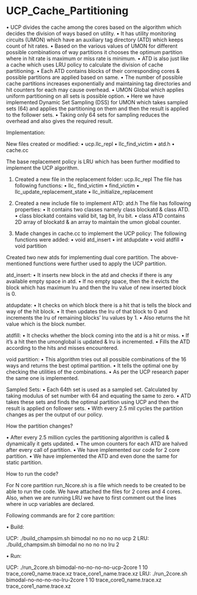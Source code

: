 # UCP_Cache_Partitioning

• UCP divides the cache among the cores based on the algorithm which decides the division of ways based on utility.
• It has utility monitoring circuits (UMON) which have an auxiliary tag directory (ATD) which keeps count of hit rates.
• Based on the various values of UMON for different possible combinations of way partitions it chooses the optimum partition where in hit rate is maximum or miss rate is minimum.
• ATD is also just like a cache which uses LRU policy to calculate the division of cache partitioning.
• Each ATD contains blocks of their corresponding cores & possible partitions are applied based on same.
• The number of possible cache partitions increases exponentially and maintaining tag directories and hit counters for each may cause overhead.
• UMON Global which applies uniform partitioning on all sets is possible option.
• Here we have implemented Dynamic Set Sampling (DSS) for UMON which takes sampled sets (64) and applies the partitioning on them and then the result is applied to the follower sets.
• Taking only 64 sets for sampling reduces the overhead and also gives the required result.

Implementation:

New files created or modified:
• ucp.llc_repl
• llc_find_victim
• atd.h
• cache.cc

The base replacement policy is LRU which has been further modified to implement the UCP algorithm.

1. Created a new file in the replacement folder: ucp.llc_repl
The file has following functions:
• llc_ find_victim
• find_victim
• llc_update_replacement_state
• llc_initialize_replacement

2. Created a new include file to implement ATD: atd.h
The file has following properties:
• It contains two classes namely class blockatd & class ATD.
• class blockatd contains valid bit, tag bit, lru bit.
• class ATD contains 2D array of blockatd & an array to maintain the umon global counter.

3. Made changes in cache.cc to implement the UCP policy:
The following functions were added:
• void atd_insert
• int atdupdate
• void atdfill
• void partition

Created two new atds for implementing dual core partition. The above-mentioned functions were further used to apply the UCP partition.

atd_insert:
• It inserts new block in the atd and checks if there is any available empty space in atd.
• If no empty space, then the it evicts the block which has maximum lru and then the lru value of new inserted block is 0.

atdupdate:
• It checks on which block there is a hit that is tells the block and way of the hit block.
• It then updates the lru of that block to 0 and increments the lru of remaining blocks’ lru values by 1.
• Also returns the hit value which is the block number.

atdfill:
• It checks whether the block coming into the atd is a hit or miss.
• If it’s a hit then the umonglobal is updated & lru is incremented.
• Fills the ATD according to the hits and misses encountered.

void partition:
• This algorithm tries out all possible combinations of the 16 ways and returns the best optimal partition.
• It tells the optimal one by checking the utilities of the combinations.
• As per the UCP research paper the same one is implemented.

Sampled Sets:
• Each 64th set is used as a sampled set. Calculated by taking modulus of set number with 64 and equating the same to zero.
• ATD takes these sets and finds the optimal partition using UCP and then the result is applied on follower sets.
• With every 2.5 mil cycles the partition changes as per the output of our policy.


How the partition changes?

• After every 2.5 million cycles the partitioning algorithm is called & dynamically it gets updated.
• The umon counters for each ATD are halved after every call of partition.
• We have implemented our code for 2 core partition.
• We have implemented the ATD and even done the same for static partition.


How to run the code?

For N core partition run_Ncore.sh is a file which needs to be created to be able to run the code.
We have attached the files for 2 cores and 4 cores.
Also, when we are running LRU we have to first comment out the lines where in ucp variables are declared.

Following commands are for 2 core partition:

• Build:

UCP:
./build_champsim.sh bimodal no no no no ucp 2
LRU:
./build_champsim.sh bimodal no no no no lru 2

• Run:

UCP:
./run_2core.sh bimodal-no-no-no-no-ucp-2core 1 10 trace_core0_name.trace.xz trace_core1_name.trace.xz
LRU:
./run_2core.sh bimodal-no-no-no-no-lru-2core 1 10 trace_core0_name.trace.xz trace_core1_name.trace.xz
